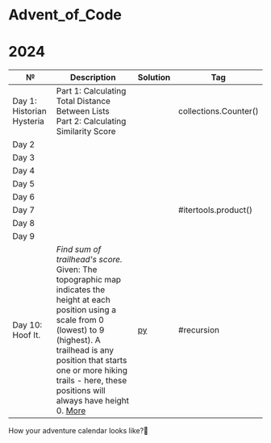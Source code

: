 # Advent_of_Code 
# 2024
| № | Description | Solution | Tag
| --- | --- | --- | ---|
| Day 1: Historian Hysteria | Part 1: Calculating Total Distance Between Lists <br> Part 2: Calculating Similarity Score| []() | collections.Counter()
| Day 2 |  | []()
| Day 3 |  | []()
| Day 4 |  | []()
| Day 5 |  | []()
| Day 6 |  | []()
| Day 7 |  | []() | #itertools.product()
| Day 8 |  | []() | 
| Day 9 |  | []() | 
| Day 10: Hoof It. | *Find sum of trailhead's score.*  Given: The topographic map indicates the height at each position using a scale from 0 (lowest) to 9 (highest). A trailhead is any position that starts one or more hiking trails - here, these positions will always have height 0. [More]()| [py](day_10.py) | #recursion

How your adventure calendar looks like?🤔
